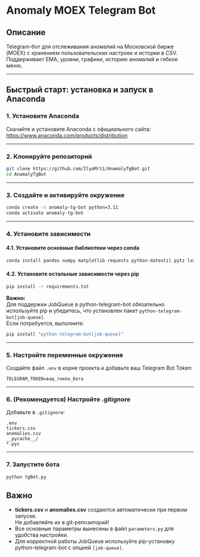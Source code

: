 # Anomaly MOEX Telegram Bot

## Описание

Telegram-бот для отслеживания аномалий на Московской бирже (MOEX) с хранением пользовательских настроек и истории в CSV. Поддерживает EMA, уровни, графики, историю аномалий и гибкое меню.

---

## Быстрый старт: установка и запуск в Anaconda

### 1. Установите Anaconda
Скачайте и установите Anaconda с официального сайта:  
https://www.anaconda.com/products/distribution

---

### 2. Клонируйте репозиторий

```bash
git clone https://github.com/IlyaMr11/AnamalyTgBot.git
cd AnamalyTgBot
```

---

### 3. Создайте и активируйте окружение

```bash
conda create -n anomaly-tg-bot python=3.11
conda activate anomaly-tg-bot
```

---

### 4. Установите зависимости

#### 4.1. Установите основные библиотеки через conda

```bash
conda install pandas numpy matplotlib requests python-dateutil pytz lxml
```

#### 4.2. Установите остальные зависимости через pip

```bash
pip install -r requirements.txt
```
 **Важно:**  
 Для поддержки JobQueue в python-telegram-bot обязательно используйте pip и убедитесь, что установлен пакет `python-telegram-bot[job-queue]`.  
 Если потребуется, выполните:
 ```bash
 pip install "python-telegram-bot[job-queue]"
 ```

---

### 5. Настройте переменные окружения

Создайте файл `.env` в корне проекта и добавьте ваш Telegram Bot Token:

```
TELEGRAM_TOKEN=ваш_токен_бота
```

---

### 6. (Рекомендуется) Настройте .gitignore

Добавьте в `.gitignore`:

```
.env
tickers.csv
anomalies.csv
__pycache__/
*.pyc
```

---

### 7. Запустите бота

```bash
python tgBot.py
```

## Важно

- **tickers.csv** и **anomalies.csv** создаются автоматически при первом запуске.  
  Не добавляйте их в git-репозиторий!
- Все основные параметры вынесены в файл `parameters.py` для удобства настройки.
- Для корректной работы JobQueue используйте pip-установку python-telegram-bot с опцией `[job-queue]`.


